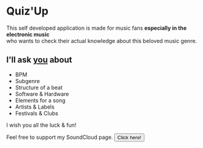 # Quiz'Up

This self developed application is made for music fans **especially in the electronic music** <br> who wants to check their actual knowledge about this beloved music genre.

## I'll ask <u>you</u> about

- BPM
- Subgenre
- Structure of a beat
- Software & Hardware
- Elements for a song
- Artists & Labels
- Festivals & Clubs

I wish you all the luck & fun!

Feel free to support my SoundCloud page. <button name="button" onclick="http://soundcloud.com/altanative">Click here!</button>
